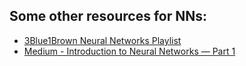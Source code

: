 ## Some other resources for NNs:

- [3Blue1Brown Neural Networks Playlist](https://youtube.com/playlist?list=PLZHQObOWTQDNU6R1_67000Dx_ZCJB-3pi&si=JSNfDauy4NFC2Pjw)
- [Medium - Introduction to Neural Networks — Part 1](https://medium.com/deep-learning-demystified/introduction-to-neural-networks-part-1-e13f132c6d7e)
